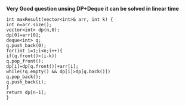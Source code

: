 **Very Good question unsing DP+Deque it can be solved in linear time**
```
int maxResult(vector<int>& arr, int k) {
int n=arr.size();
vector<int> dp(n,0);
dp[0]=arr[0];
deque<int> q;
q.push_back(0);
for(int i=1;i<n;i++){
if(q.front()<(i-k))
q.pop_front();
dp[i]=dp[q.front()]+arr[i];
while(!q.empty() && dp[i]>dp[q.back()])
q.pop_back();
q.push_back(i);
}
return dp[n-1];
}
```